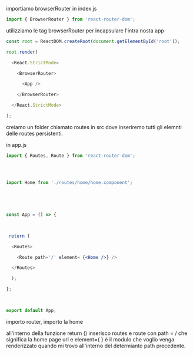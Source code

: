
importiamo browserRouter in index.js


```js
import { BrowserRouter } from 'react-router-dom';
```

utilizziamo le tag browserRouter per incapsulare l'intra nosta app

```js
const root = ReactDOM.createRoot(document.getElementById('root'));

root.render(

  <React.StrictMode>

    <BrowserRouter>

      <App />

    </BrowserRouter>

  </React.StrictMode>

);
```


creiamo un folder chiamato routes in src dove inseriremo tutti gli elemnti delle routes persistenti.

in app.js 

```jsx
import { Routes, Route } from 'react-router-dom';

  
  

import Home from './routes/home/home.component';

  
  
  

const App = () => {

  

 return (

  <Routes>

    <Route path='/' element= {<Home />} />  

  </Routes>

  );

};

  

export default App;
```

importo router, importo la home

all'interno della funzione return () inserisco routes e route con path = / che significa la home page url e element={ } é il modulo che voglio venga renderizzato quando mi trovo all'interno del determianto path precedente.